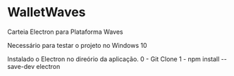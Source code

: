 # WalletWaves
Carteia Electron para Plataforma Waves

Necessário para testar o projeto no Windows 10

Instalado o Electron no direório da aplicação.
0 - Git Clone 
1 - npm install --save-dev electron

